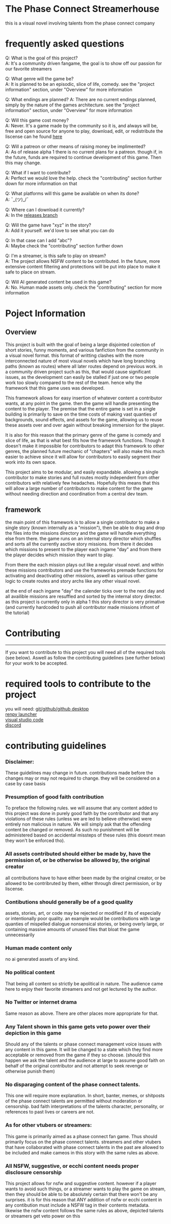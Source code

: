 # The Phase Connect Streamerhouse
 this is a visual novel involving talents from the phase connect company

# frequently asked questions
Q: What is the goal of this project?  
A: It's a community driven fangame, the goal is to show off our passion for our favorite streamers  

Q: What genre will the game be?  
A: It is planned to be an episodic, slice of life, comedy. see the "project information" section, under "Overview" for more information

Q: What endings are planned?
A: There are no current endings planned, simply by the nature of the games architecture. see the "project information" section, under "Overview" for more information

Q: Will this game cost money?  
A: Never. It's a game made by the community so it is, and always will be, free and open source for anyone to play, download, edit, or redistribute the liscense can he found [here](https://creativecommons.org/licenses/by-nc-sa/4.0/)  

Q: Will a patreon or other means of raising money be implimented?  
A: As of release alpha 1 there is no current plans for a patreon. though if, in the future, funds are required to continue development of this game. Then this may change.  

Q: What if I want to contribute?  
A: Perfect we would love the help. check the "contributing" section further down for more information on that  

Q: What platforms will this game be available on when its done?  
A: ¯\_(ツ)_/¯   

Q: Where can I download it currently?  
A: In the [releases branch](https://github.com/mistermangaker/phase_girls_project/releases)  

Q: Will the game have "xyz" in the story?  
A: Add it yourself. we'd love to see what you can do  

Q: In that case can I add "abc"?  
A: Maybe check the "contributing" section further down  

Q: I'm a streamer, is this safe to play on stream?  
A: The project allows NSFW content to be contributed. In the future, more extensive content filtering and protections will be put into place to make it safe to place on stream. 

Q: Will AI generated content be used in this game?  
A: No. Human made assets only. check the "contributing" section for more information  




# Poject Information
## Overview  
This project is built with the goal of being a large disjointed colection of short stories, funny moments, and various fanfiction from the community in a visual novel format. this format of writting clashes with the more interconnected nature of most visual novels which have long branching paths (known as routes) where all later routes depend on previous work. in a community driven project such as this, that would cause significant issues, as the development can easily be stalled if just one or two people work too slowly compared to the rest of the team. hence why the framework that this game uses was developed.  

This framework allows for easy insertion of whatever content a contributor wants, at any point in the game. then the game will handle presenting the content to the player. The premise that the entire game is set in a single building is primarily to save on the time costs of making vast quanties of backgrounds, sound effects, and assets for the game, allowing us to reuse these assets over and over again without breaking immersion for the player.

It is also for this reason that the primary genre of the game is comedy and slice of life, as that is what best fits how the framework functions. Though it doesn't make it impossible for contributors to adapt this framework to other genres, the planned future mechanic of "chapters" will also make this much easier to achieve since it will allow for contributors to easily segment their work into its own space. 

This project aims to be modular, and easily expandable. allowing a single contributor to make stories and full routes mostly independent from other contributors with relatively few headaches. Hopefully this means that this will allow a large number of contributors to make content for the game without needing direction and coordination from a central dev team.   

## framework
the main point of this framework is to allow a single contributor to make a single story (known internally as a "mission"), then be able to drag and drop the files into the missions directory and the game will handle everything else from there.
the game runs on an internal story director which shuffles and sorts all the currently asctive story missions. from there it decides which missions to present to the player each ingame "day" and from there the player decides which mission they want to play. 

From there the each mission plays out like a regular visual novel. and within these missions contributors and use the frameworks premade functions for activating and deactivating other missions, aswell as various other game logic to create routes and story archs like any other visual novel. 

at the end of each ingame "day" the calender ticks over to the next day and all availible missions are resuffled and sorted by the internal story director. as this project is currently only in alpha 1 this story director is very primative (and currently hardcoded to push all contributor made missions infront of the tutorial)


# Contributing 
---
If you want to contribute to this project you will need all of the required tools (see below). Aswell as follow the contributing guidelines (see further below) for your work to be accepted.

# required tools to contribute to the project
you will need:
[git/github/github desktop](https://desktop.github.com/download/)  
[renpy launcher](https://www.renpy.org/)  
[visual studio code](https://code.visualstudio.com/)  
[discord](https://discord.gg/DkgZnU3GXV)


# contributing guidelines
### Disclaimer:  
These guidelines may change in future. contributions made before the changes may or may not required to change. they will be considered on a case by case basis
### Presumption of good faith contribution
To preface the following rules. we will assume that any content added to this project was done in purely good faith by the contributor and that any violations of these rules (unless we are led to believe otherwise) were entirely non malicious in nature. We will simply ask that the offending content be changed or removed. As such no punishment will be administered based on accidental missteps of these rules (this doesnt mean they won't be enforced tho).

### All assets contributed should either be made by, have the permission of, or be otherwise be allowed by, the original creator
all contributions have to have either been made by the original creator, or be allowed to be contribruted by them, either through direct permission, or by liscense. 

### Contibutions should generally be of a good quality
assets, stories, art, or code may be rejected or modified if its of especially or intentionally poor quality. an example would be contributions with large quanties of mispelled dialogue nonsensical stories, or being overly large, or containing massive amounts of unused files that bloat the game unnecessarily 

### Human made content only
no ai generated assets of any kind. 

### No political content
That being all content so strictly be apolitical in nature. The audience came here to enjoy their favorite streamers and not get lectured by the author. 

### No Twitter or internet drama
Same reason as above. There are other places more appropriate for that.

### Any Talent shown in this game gets veto power over their depiction in this game
Should any of the talents or phase connect management voice issues with any content in this game. It will be changed to a state which they find more acceptable or removed from the game if they so choose. 
(should this happen we ask the talent and the audience at large to assume good faith on behalf of the original contributor and not attempt to seek revenge or otherwise punish them) 

### No disparaging content of the phase connect talents.
This one will require more explanation. In short, banter, memes, or shitposts of the phase connect talents are permitted without moderation or censorship. bad faith interpretations of the talents character, personality, or references to past lives or careers are not. 

### As for other vtubers or streamers:
This game is primarily aimed as a phase connect fan game. Thus should primarily focus on the phase connect talents. streamers and other vtubers that have collaborated with phase connect talents in the past are allowed to be included and make cameos in this story with the same rules as above. 

### All NSFW, suggestive, or ecchi content needs proper disclosure censorship
This project allows for nsfw and suggestive content. however if a player wants to avoid such things, or a streamer wants to play the game on stream, then they should be able to be absolutely certain that there won't be any surprises. it is for this reason that ANY addition of nsfw or ecchi content in any contibution must include a NSFW tag in their contents metadata. likewise the nsfw content follows the same rules as above, depicted talents or streamers get veto power on this 

